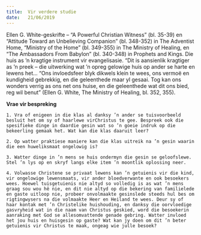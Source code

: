 ```yaml
---
title:  Vir verdere studie
date:   21/06/2019
---
```


Ellen G. White-geskrifte – “A Powerful Christian Witness” (bl. 35-39) en “Attitude Toward an Unbelieving Companion” (bl. 348-352) in The Adventist Home, “Ministry of the Home” (bl. 349-355) in The Ministry of Healing, en “The Ambassadors From Babylon” (bl. 340-348) in Prophets and Kings. Die huis as ’n kragtige instrument vir evangelisasie. “Dit is aansienlik kragtiger as ’n preek – die uitwerking wat ’n opreg gelowige huis op ander se harte en lewens het… “Ons invloedsfeer blyk dikwels klein te wees, ons vermoë en kundigheid gebrekkig, en die geleenthede maar yl gesaai. Tog kan ons wonders verrig as ons net ons huise, en die geleenthede wat dit ons bied, reg wil benut” (Ellen G. White, The Ministry of Healing, bl. 352, 355). 

**Vrae vir bespreking** 

`1. Vra of enigeen in die klas al danksy ’n ander se tuisvoorbeeld besluit het om sy of haarlewe virChristus te gee. Bespreek ook die spesifieke dinge in daardie gesin wat so ’n goeie indruk op die bekeerling gemaak het. Wat kan die klas daaruit leer?` 

`2. Op watter praktiese maniere kan die klas uitreik na ’n gesin waarin die een huweliksmaat ongelowig is?`

`3. Watter dinge in ’n mens se huis ondermyn die gesin se geloofslewe. Stel ’n lys op en skryf langs elke item ’n moontlik oplossing neer.`

`4. Volwasse Christene se privaat lewens kan ’n getuienis vir die kind, vir ongelowige lewensmaats, vir ander bloedverwante en ook besoekers wees. Hoewel tuisgetuienis nie altyd so volledig is as wat ’n mens graag sou wou hê nie, en dit nie altyd op die bekering van familielede en gaste uitloop nie, probeer onvolmaakte gesinslede steeds hul bes om rigtingwysers na die volmaakte Heer en Heiland te wees. Deur sy of haar kontak met ’n Christelike huishouding, en danksy die oorvloedige gasvryheid wat in die naam van Christus geskied, word die besoekerin aanraking met God se allesomvattende genade gebring. Watter invloed het jou huis en huisgesin op gaste? Wat kan jy doen om dit ’n beter getuienis vir Christus te maak, ongeag wie julle besoek?`
